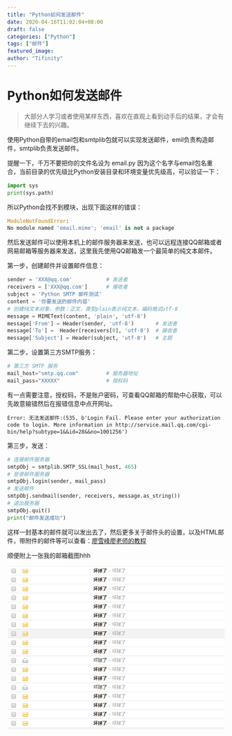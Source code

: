 ```yaml
---
title: "Python如何发送邮件"
date: 2020-04-16T11:02:04+08:00
draft: false
categories: ["Python"]
tags: ["邮件"]
featured_image: 
author: "Tifinity"
---
```


# Python如何发送邮件

>大部分人学习或者使用某样东西，喜欢在直观上看到动手后的结果，才会有继续下去的兴趣。

使用Python自带的email包和smtplib包就可以实现发送邮件，emil负责构造邮件，smtplib负责发送邮件。

提醒一下，千万不要把你的文件名设为 email.py 因为这个名字与email包名重合，当前目录的优先级比Python安装目录和环境变量优先级高，可以验证一下：

~~~python
import sys
print(sys.path)
~~~

所以Python会找不到模块，出现下面这样的错误：

```python
ModuleNotFoundError:
No module named 'email.mime'; 'email' is not a package
```

然后发送邮件可以使用本机上的邮件服务器来发送，也可以远程连接QQ邮箱或者网易邮箱等服务器来发送，这里我先使用QQ邮箱发一个最简单的纯文本邮件。

第一步，创建邮件并设置邮件信息：

~~~python
sender = 'XXX@qq.com' 			# 发送者
receivers = ['XXX@qq.com']  	# 接收者
subject = 'Python SMTP 邮件测试'
content = '你要发送的邮件内容' 
# 创建纯文本对象，参数：正文，类型plain表示纯文本，编码格式utf-8
message = MIMEText(content, 'plain', 'utf-8')
message['From'] = Header(sender, 'utf-8')		# 发送者
message['To'] =  Header(receivers[0], 'utf-8')	# 接收者
message['Subject'] = Header(subject, 'utf-8')	# 主题
~~~

第二步，设置第三方SMTP服务：

~~~python
# 第三方 SMTP 服务
mail_host="smtp.qq.com"  		# 服务器地址
mail_pass="XXXXX"   			# 授权码
~~~

有一点需要注意，授权码，不是账户密码，可查看QQ邮箱的帮助中心获取，可以先故意输错然后在报错信息中点开网址。

~~~shell
Error: 无法发送邮件:(535, b'Login Fail. Please enter your authorization code to login. More information in http://service.mail.qq.com/cgi-bin/help?subtype=1&&id=28&&no=1001256')
~~~

第三步，发送：

~~~python
# 连接邮件服务器
smtpObj = smtplib.SMTP_SSL(mail_host, 465) 
# 登录邮件服务器
smtpObj.login(sender, mail_pass)
# 发送邮件
smtpObj.sendmail(sender, receivers, message.as_string())
# 退出服务器
smtpObj.quit()
print("邮件发送成功")
~~~

这样一封基本的邮件就可以发出去了，然后更多关于邮件头的设置，以及HTML邮件，带附件的邮件等可以查看：[廖雪峰廖老师的教程](https://www.liaoxuefeng.com/wiki/1016959663602400/1017790702398272)

顺便附上一张我的邮箱截图hhh

![](https://raw.githubusercontent.com/Tifinity/MyImage/master/Python/20200506115514.png)

